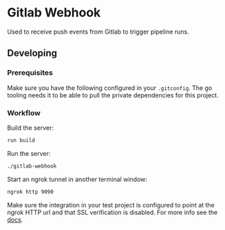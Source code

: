 # Gitlab Webhook

Used to receive push events from Gitlab to trigger pipeline runs.

## Developing

### Prerequisites

Make sure you have the following configured in your `.gitconfig`.
The go tooling needs it to be able to pull the private dependencies
for this project.

### Workflow

Build the server:

```bash
run build
```

Run the server:

```bash
./gitlab-webhook
```

Start an ngrok tunnel in another terminal window:

```bash
ngrok http 9090
```

Make sure the integration in your test project is configured
to point at the ngrok HTTP url and that SSL verification is
disabled. For more info see the [docs](https://docs.gitlab.com/ee/user/project/integrations/webhooks.html).
